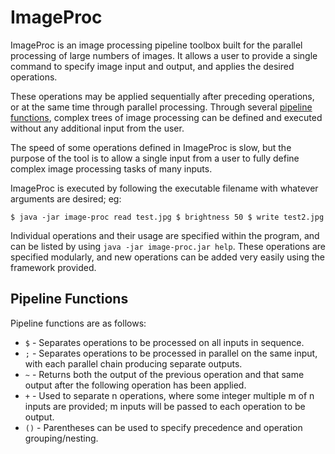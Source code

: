 # ImageProc

ImageProc is an image processing pipeline toolbox built for the parallel processing of large numbers of images. It allows a user to provide a single command to specify image input and output, and applies the desired operations.

These operations may be applied sequentially after preceding operations, or at the same time through parallel processing. Through several [pipeline functions](#pipeline-functions), complex trees of image processing can be defined and executed without any additional input from the user.

The speed of some operations defined in ImageProc is slow, but the purpose of the tool is to allow a single input from a user to fully define complex image processing tasks of many inputs.

ImageProc is executed by following the executable filename with whatever arguments are desired; eg:

```
$ java -jar image-proc read test.jpg $ brightness 50 $ write test2.jpg
```

Individual operations and their usage are specified within the program, and can be listed by using `java -jar image-proc.jar help`. These operations are specified modularly, and new operations can be added very easily using the framework provided.

## Pipeline Functions

Pipeline functions are as follows:

-   `$` - Separates operations to be processed on all inputs in sequence.
-   `;` - Separates operations to be processed in parallel on the same input, with each parallel chain producing separate outputs.
-   `~` - Returns both the output of the previous operation and that same output after the following operation has been applied.
-   `+` - Used to separate n operations, where some integer multiple m of n inputs are provided; m inputs will be passed to each operation to be output.
-   `()` - Parentheses can be used to specify precedence and operation grouping/nesting.
